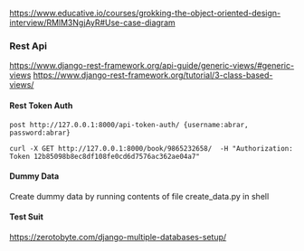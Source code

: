 https://www.educative.io/courses/grokking-the-object-oriented-design-interview/RMlM3NgjAyR#Use-case-diagram

### Rest Api
https://www.django-rest-framework.org/api-guide/generic-views/#generic-views
https://www.django-rest-framework.org/tutorial/3-class-based-views/

#### Rest Token Auth

```post http://127.0.0.1:8000/api-token-auth/ {username:abrar, password:abrar}```

```curl -X GET http://127.0.0.1:8000/book/9865232658/  -H "Authorization: Token 12b85098b8ec8df108fe0cd6d7576ac362ae04a7"```

#### Dummy Data
Create dummy data by running contents of file create_data.py in shell

#### Test Suit
https://zerotobyte.com/django-multiple-databases-setup/

